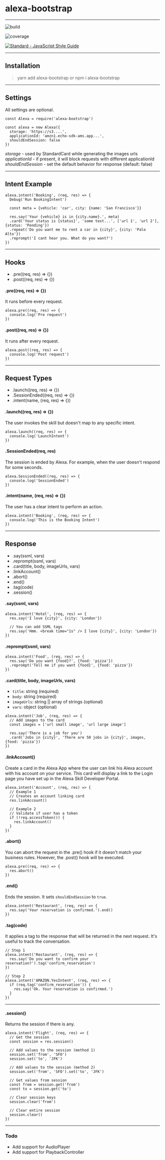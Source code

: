 # alexa-bootstrap
---

![build](https://github.com/hlibco/alexa-bootstrap/badges/master/build.svg)

![coverage](https://github.com/hlibco/alexa-bootstrap/badges/master/coverage.svg?job=test)

[![Standard - JavaScript Style Guide](https://img.shields.io/badge/code%20style-standard-brightgreen.svg)](http://standardjs.com/)

---

## Installation

> yarn add alexa-bootstrap
or
> npm i alexa-bootstrap

---

## Settings

All settings are optional.

```
const Alexa = require('alexa-bootstrap')

const alexa = new Alexa({
  storage: 'https://s3....',
  applicationId: 'amzn1.echo-sdk-ams.app...',
  shouldEndSession: false
})
```

*storage* - used by StandardCard while generating the images urls
*applicationId* - if present, it will block requests with different applicationId
*shouldEndSession* - set the default behavior for response (default: false)

---

## Intent Example

```
alexa.intent('Booking', (req, res) => {
  Debug('Run BookingIntent')

  const meta = {vehicle: 'car', city: {name: 'San Francisco'}}

  res.say('Your {vehicle} is in {city.name}.', meta)
  .card('Your status is {status}', 'some text...', ['url 1', 'url 2'], {status: 'Pending'})
  .repeat('Do you want me to rent a car in {city}', {city: 'Palo Alto'})
  .reprompt('I cant hear you. What do you want?')
})
```

---

## Hooks
- .pre((req, res) => {})
- .post((req, res) => {})

#### .pre((req, res) => {})
It runs before every request.

```
alexa.pre((req, res) => {
  console.log('Pre request')
})
```


#### .post((req, res) => {})
It runs after every request.

```
alexa.post((req, res) => {
  console.log('Post request')
})
```

---

## Request Types
- .launch((req, res) => {})
- .SessionEnded((req, res) => {})
- .intent(name, (req, res) => {})

#### .launch((req, res) => {})
The user invokes the skill but doesn't map to any specific intent.

```
alexa.launch((req, res) => {
  console.log('LaunchIntent')
})
```

#### .SessionEnded(req, res)
The session is ended by Alexa. For example, when the user doesn't respond for some seconds.

```
alexa.SessionEnded((req, res) => {
  console.log('SessionEnded')
})
```

#### .intent(name, (req, res) => {})
The user has a clear intent to perform an action.

```
alexa.intent('Booking', (req, res) => {
  console.log('This is the Booking Intent')
})
```

---

## Response

- .say(ssml, vars)
- .reprompt(ssml, vars)
- .card(title, body, imageUrls, vars)
- .linkAccount()
- .abort()
- .end()
- .tag(code)
- .session()

#### .say(ssml, vars)
```
alexa.intent('Hotel', (req, res) => {
  res.say('I love {city}', {city: 'London'})

  // You can add SSML tags
  res.say('Hmm. <break time="1s" /> I love {city}', {city: 'London'})
})
```

#### .reprompt(ssml, vars)
```
alexa.intent('Food', (req, res) => {
  res.say('Do you want {food}?', {food: 'pizza'})
  .reprompt('Tell me if you want {food}', {food: 'pizza'})
})
```

#### .card(title, body, imageUrls, vars)
- `title`: string (required)
- `body`: string (required)
- `imageUrls`: string || array of strings (optional)
- `vars`: object (optional)
```
alexa.intent('Job', (req, res) => {
  // Add images to the card
  const images = ['url small image', 'url large image']

  res.say('There is a job for you')
  .card('Jobs in {city}', 'There are 50 jobs in {city}', images, {food: 'pizza'})
})
```

#### .linkAccount()
Create a card in the Alexa App where the user can link his Alexa account with his account on your service. This card will display a link to the Login page you have set up in the Alexa Skill Developer Portal.

```
alexa.intent('Account', (req, res) => {
  // Example 1
  // Creates an account linking card
  res.linkAccount()

  // Example 2
  // Validate if user has a token
  if (!req.accessToken()) {
    res.linkAccount()
  }
})
```

#### .abort()
You can abort the request in the .pre() hook if it doesn't match your business rules. However, the .post() hook will be executed.
```
alexa.pre((req, res) => {
  res.abort()
})
```

#### .end()
Ends the session. It sets `shouldEndSession` to `true`.
```
alexa.intent('Restaurant', (req, res) => {
  res.say('Your reservation is confirmed.').end()
})
```

#### .tag(code)
It applies a tag to the response that will be returned in the next request. It's useful to track the conversation.

```
// Step 1
alexa.intent('Restaurant', (req, res) => {
  res.say('Do you want to confirm your reservation?').tag('confirm_reservation')
})

// Step 2
alexa.intent('AMAZON.YesIntent', (req, res) => {
  if (req.tag('confirm_reservation')) {
    res.say('Ok. Your reservation is confirmed.')  
  }
})
```

---

#### .session()
Returns the session if there is any.

```
alexa.intent('Flight', (req, res) => {
  // Get the session
  const session = res.session()

  // Add values to the session (method 1)
  session.set('from', 'SFO')
  session.set('to', 'JFK')

  // Add values to the session (method 2)
  session.set('from', 'SFO').set('to', 'JFK')

  // Get values from session
  const from = session.get('from')
  const to = session.get('to')

  // Clear session keys
  session.clear('from')

  // Clear entire session
  session.clear()
})
```

---

### Todo

- Add support for AudioPlayer
- Add support for PlaybackController
